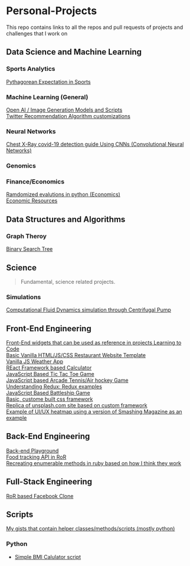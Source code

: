 # Personal-Projects
This repo contains links to all the repos and pull requests of projects and challenges that I work on

## Data Science and Machine Learning
### Sports Analytics
[Pythagorean Expectation in Sports](https://github.com/mcrd25/pythagexp-sports)

### Machine Learning (General)
[Open AI / Image Generation Models and Scripts](https://github.com/mcrd25/python-image-gen) <br>
[Twitter Recommendation Algorithm customizations](https://github.com/mcrd25/twit-algorithm)

### Neural Networks
[Chest X-Ray covid-19 detection guide Using CNNs (Convolutional Neural Networks)](https://github.com/mcrd25/CNN-for-C19-chestxray-detection)

### Genomics

### Finance/Economics
[Ramdomized evalutions in python (Economics)](https://github.com/mcrd25/randomized-evaluations) <br>
[Economic Resources](https://github.com/mcrd25/Economic-Resources)

## Data Structures and Algorithms
### Graph Theroy
[Binary Search Tree](https://github.com/mcrd25/bst)

## Science
> Fundamental, science related projects.
### Simulations
[Computational Fluid Dynamics simulation through Centrifugal Pump](https://github.com/mcrd25/CFD-cpump)

## Front-End Engineering
[Front-End widgets that can be used as reference in projects Learning to Code](https://github.com/mcrd25/frontend-playground) <br>
[Basic Vanilla HTML/JS/CSS Restaurant Website Template](https://github.com/mcrd25/basic-restaurant-page) <br>
[Vanilla JS Weather App](https://github.com/mcrd25/weatherApp) <br>
[REact Framework based Calculator](https://github.com/mcrd25/react-calculator) <br>
[JavaScript Based Tic Tac Toe Game](https://github.com/mcrd25/tic-tac-toe-js) <br>
[JavaScript based Arcade Tennis/Air hockey Game](https://github.com/mcrd25/tennis-game) <br>
[Understanding Redux: Redux examples](https://github.com/mcrd25/redux-examples) <br>
[JavaScript Based Battleship Game](https://github.com/mcrd25/battleship) <br>
[Basic, custome built css framework](https://github.com/mcrd25/our-css-framework) <br>
[Replica of unsplash.com site based on custom framework](https://github.com/mcrd25/unsplash-replica) <br>
[Example of UI/UX heatmap using a version of Smashing Magazine as an example](https://github.com/mcrd25/smashing-heat-map)



## Back-End Engineering
[Back-end Playground](https://github.com/mcrd25/backend-playground) <br>
[Food tracking API in RoR](https://github.com/mcrd25/food-tracking-api) <br>
[Recreating enumerable methods in ruby based on how I think they work](https://github.com/mcrd25/enumerable-methods)

## Full-Stack Engineering
[RoR based Facebook Clone](https://github.com/mcrd25/facebook-clone)

## Scripts
[My gists that contain helper classes/methods/scripts (mostly python)](https://github.com/mcrd25/my_gists)

### Python
- [Simple BMI Calulator script](https://github.com/mcrd25/python_bmi_calculator)


